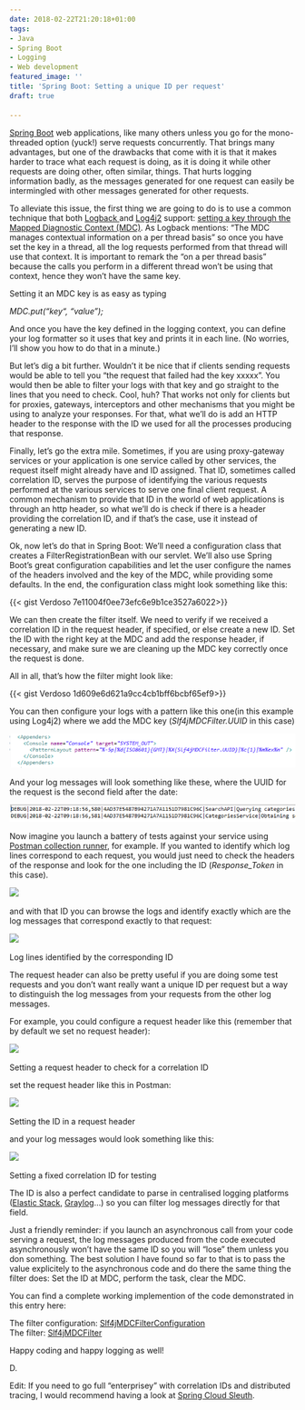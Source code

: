```yaml
---
date: 2018-02-22T21:20:18+01:00
tags:
- Java
- Spring Boot
- Logging
- Web development
featured_image: ''
title: 'Spring Boot: Setting a unique ID per request'
draft: true

---
```

[Spring Boot](https://projects.spring.io/spring-boot/) web applications, like many others unless you go for the mono-threaded option (yuck!) serve requests concurrently. That brings many advantages, but one of the drawbacks that come with it is that it makes harder to trace what each request is doing, as it is doing it while other requests are doing other, often similar, things. That hurts logging information badly, as the messages generated for one request can easily be intermingled with other messages generated for other requests.

To alleviate this issue, the first thing we are going to do is to use a common technique that both [Logback ](https://logback.qos.ch/)and [Log4j2](https://logging.apache.org/log4j/2.0/) support: [setting a key through the Mapped Diagnostic Context (MDC)](http://www.baeldung.com/mdc-in-log4j-2-logback). As Logback mentions: “The MDC manages contextual information on a per thread basis” so once you have set the key in a thread, all the log requests performed from that thread will use that context. It is important to remark the “on a per thread basis” because the calls you perform in a different thread won’t be using that context, hence they won’t have the same key.

Setting it an MDC key is as easy as typing

_MDC.put(“key“, “value”);_

And once you have the key defined in the logging context, you can define your log formatter so it uses that key and prints it in each line. (No worries, I’ll show you how to do that in a minute.)

But let’s dig a bit further. Wouldn’t it be nice that if clients sending requests would be able to tell you “the request that failed had the key xxxxx”. You would then be able to filter your logs with that key and go straight to the lines that you need to check. Cool, huh? That works not only for clients but for proxies, gateways, interceptors and other mechanisms that you might be using to analyze your responses. For that, what we’ll do is add an HTTP header to the response with the ID we used for all the processes producing that response.

Finally, let’s go the extra mile. Sometimes, if you are using proxy-gateway services or your application is one service called by other services, the request itself might already have and ID assigned. That ID, sometimes called correlation ID, serves the purpose of identifying the various requests performed at the various services to serve one final client request. A common mechanism to provide that ID in the world of web applications is through an http header, so what we’ll do is check if there is a header providing the correlation ID, and if that’s the case, use it instead of generating a new ID.

Ok, now let’s do that in Spring Boot: We’ll need a configuration class that creates a FilterRegistrationBean with our servlet. We’ll also use Spring Boot’s great configuration capabilities and let the user configure the names of the headers involved and the key of the MDC, while providing some defaults. In the end, the configuration class might look something like this:

{{< gist Verdoso 7e11004f0ee73efc6e9b1ce3527a6022>}}

We can then create the filter itself. We need to verify if we received a correlation ID in the request header, if specified, or else create a new ID. Set the ID with the right key at the MDC and add the response header, if necessary, and make sure we are cleaning up the MDC key correctly once the request is done.

All in all, that’s how the filter might look like:

{{< gist Verdoso 1d609e6d621a9cc4cb1bff6bcbf65ef9>}}

You can then configure your logs with a pattern like this one(in this example using Log4j2) where we add the MDC key (_Slf4jMDCFilter.UUID_ in this case)

![](/uploads/log4j_pattern.png "Log4j2 pattern")

And your log messages will look something like these, where the UUID for the request is the second field after the date:

![Log messages with a unique ID added](/uploads/log_messages.png "Log messages with a unique ID added")

Now imagine you launch a battery of tests against your service using [Postman collection runner](https://www.getpostman.com/docs/postman/collection_runs/starting_a_collection_run), for example. If you wanted to identify which log lines correspond to each request, you would just need to check the headers of the response and look for the one including the ID (_Response_Token_ in this case).

![](https://cdn-images-1.medium.com/max/800/1*n9Iys1RgbuMXDG3v_Cm_5Q.png)

and with that ID you can browse the logs and identify exactly which are the log messages that correspond exactly to that request:

![](https://cdn-images-1.medium.com/max/800/1*PWPbub-cvt4UqK1swk0ECA.png)

Log lines identified by the corresponding ID

The request header can also be pretty useful if you are doing some test requests and you don’t want really want a unique ID per request but a way to distinguish the log messages from your requests from the other log messages.

For example, you could configure a request header like this (remember that by default we set no request header):

![](https://cdn-images-1.medium.com/max/800/1*TdzPX_8J0rDyzx-1Wcc3dg.png)

Setting a request header to check for a correlation ID

set the request header like this in Postman:

![](https://cdn-images-1.medium.com/max/800/1*1sVjR-vshuQqiX1Q8dR2uA.png)

Setting the ID in a request header

and your log messages would look something like this:

![](https://cdn-images-1.medium.com/max/800/1*CHIZOBt98QDbgcsiYh7x8w.png)

Setting a fixed correlation ID for testing

The ID is also a perfect candidate to parse in centralised logging platforms ([Elastic Stack,](https://www.elastic.co/elk-stack) [Graylog](https://www.graylog.org/)…) so you can filter log messages directly for that field.

Just a friendly reminder: if you launch an asynchronous call from your code serving a request, the log messages produced from the code executed asynchronously won’t have the same ID so you will “lose” them unless you don something. The best solution I have found so far to that is to pass the value explicitely to the asynchronous code and do there the same thing the filter does: Set the ID at MDC, perform the task, clear the MDC.

You can find a complete working implemention of the code demonstrated in this entry here:

The filter configuration: [Slf4jMDCFilterConfiguration](https://github.com/Verdoso/GreenSummer/blob/master/summer-core/src/main/java/org/greeneyed/summer/config/Slf4jMDCFilterConfiguration.java)  
The filter: [Slf4jMDCFilter](https://github.com/Verdoso/GreenSummer/blob/master/summer-core/src/main/java/org/greeneyed/summer/filter/Slf4jMDCFilter.java)

Happy coding and happy logging as well!

D.

Edit: If you need to go full “enterprisey” with correlation IDs and distributed tracing, I would recommend having a look at [Spring Cloud Sleuth](https://cloud.spring.io/spring-cloud-sleuth/).